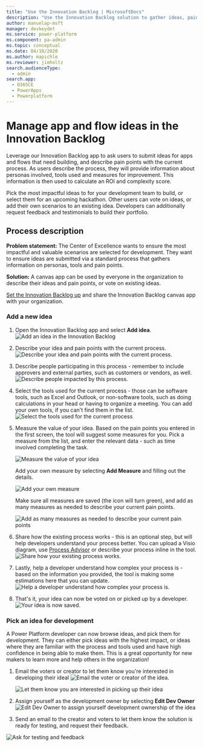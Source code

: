 ```yaml
---
title: "Use the Innovation Backlog | MicrosoftDocs"
description: "Use the Innovation Backlog solution to gather ideas, pain points and business value measures of apps or automation that need building.."
author: manuelap-msft
manager: devkeydet
ms.service: power-platform
ms.component: pa-admin
ms.topic: conceptual
ms.date: 04/10/2020
ms.author: mapichle
ms.reviewer: jimholtz
search.audienceType: 
  - admin
search.app: 
  - D365CE
  - PowerApps
  - Powerplatform
---
```

# Manage app and flow ideas in the Innovation Backlog

Leverage our Innovation Backlog app to ask users to submit ideas for apps and flows that need building, and describe pain points with the current process. As users describe the process, they will provide information about personas involved, tools used and measures for improvement. This information is then used to calculate an ROI and complexity score.

Pick the most impactful ideas to for your development team to build, or select them for an upcoming hackathon. Other users can vote on ideas, or add their own scenarios to an existing idea. Developers can additionally request feedback and testimonials to build their portfolio.

## Process description

**Problem statement:** The Center of Excellence wants to ensure the most impactful and valuable scenarios are selected for development. They want to ensure ideas are submitted via a standard process that gathers information on personas, tools and pain points.

**Solution:** A canvas app can be used by everyone in the organization to describe their ideas and pain points, or vote on existing ideas.

[Set the Innovation Backlog up](#setup-innovationbacklog.md) and share the Innovation Backlog canvas app with your organization.

### Add a new idea

1. Open the Innovation Backlog app and select **Add idea**.
    ![Add an idea in the Innovation Backlog](media/ib-13.png "Add an idea in the Innovation Backlog")
1. Describe your idea and pain points with the current process.
    ![Describe your idea and pain points with the current process.](media/ib-13.png "Describe your idea and pain points with the current process.")
1. Describe people participating in this process - remember to include approvers and external parties, such as customers or vendors, as well.
    ![Describe people impacted by this process.](media/ib-15.png "Describe people impacted by this process.")
1. Select the tools used for the current process - those can be software tools, such as Excel and Outlook, or non-software tools, such as doing calculations in your head or having to organize a meeting. You can add your own tools, if you can't find them in the list.
    ![Select the tools used for the current process](media/ib-16.png "Select the tools used for the current process")
1. Measure the value of your idea. Based on the pain points you entered in the first screen, the tool will suggest some measures for you. Pick a measure from the list, and enter the relevant data - such as time involved completing the task.

    ![Measure the value of your idea](media/ib-17.png "Measure the value of your idea")

    Add your own measure by selecting **Add Measure** and filling out the details.

    ![Add your own measure](media/ib-18.png "Add your own measure")

    Make sure all measures are saved (the icon will turn green), and add as many measures as needed to describe your current pain points.

    ![Add as many measures as needed to describe your current pain points](media/ib-19.png "Add as many measures as needed to describe your current pain points")

1. Share how the existing process works - this is an optional step, but will help developers understand your process better. You can upload a Visio diagram, use [Process Advisor](https://docs.microsoft.com/power-automate/process-advisor-overview) or describe your process inline in the tool. 
    ![Share how your existing process works.](media/ib-20.png "Share how your existing process works.")
1. Lastly, help a developer understand how complex your process is - based on the information you provided, the tool is making some estimations here that you can update.
        ![Help a developer understand how complex your process is.](media/ib-21.png "Help a developer understand how complex your process is.")
1. That's it, your idea can now be voted on or picked up by a developer.
    ![Your idea is now saved.](media/ib-22.png "Your idea is now saved.")

### Pick an idea for development

A Power Platform developer can now browse ideas, and pick them for development. They can either pick ideas with the highest impact, or ideas where they are familiar with the process and tools used and have high confidence in being able to make them. This is a great opportunity for new makers to learn more and help others in the organization!

1. Email the voters or creator to let them know you're interested in developing their ideal
    ![Email the voter or creator of the idea.](media/ib-23.png "Email the voter or creator of the idea.")

    ![Let them know you are interested in picking up their idea](media/ib-24.png "Let them know you are interested in picking up their idea")

1. Assign yourself as the development owner by selecting **Edit Dev Owner**
    ![Edit Dev Owner to assign yourself development ownership of the idea](media/ib-25.png "Edit Dev Owner to assign yourself development ownership of the idea")

1. Send an email to the creator and voters to let them know the solution is ready for testing, and request their feedback.

 ![Ask for testing and feedback](media/ib-26.png "Ask for testing and feedback")
